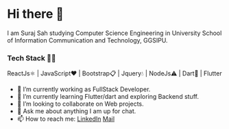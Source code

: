 # Hi there 👋

I am Suraj Sah studying Computer Science Engineering in University School of Information Communication and Technology, GGSIPU.

### Tech Stack 👨‍💻
ReactJs⚛️ | JavaScript❤️ | Bootstrap📋 | Jquery💧 | NodeJs⚠️ | Dart🎯 | Flutter 

- 🔭 I’m currently working as FullStack Developer.
- 🌱 I’m currently learning Flutter/dart and exploring Backend stuff.
- 👯 I’m looking to collaborate on Web projects.
- 💬 Ask me about anything I am up for chat.
- 📫 How to reach me: [LinkedIn](https://www.linkedin.com/in/shahsuraj1200/) [Mail](shah.suraj1200@gmail.com)
